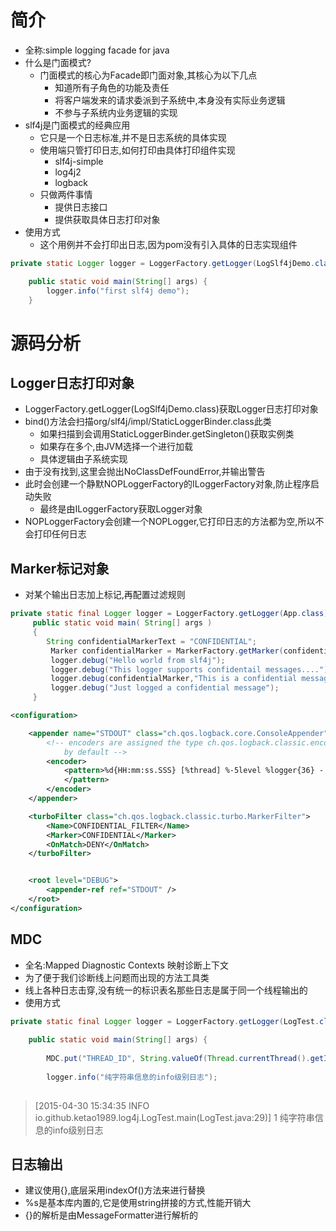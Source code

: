 # 简介
* 全称:simple logging facade for java
* 什么是门面模式?
    * 门面模式的核心为Facade即门面对象,其核心为以下几点
        * 知道所有子角色的功能及责任
        * 将客户端发来的请求委派到子系统中,本身没有实际业务逻辑
        * 不参与子系统内业务逻辑的实现
* slf4j是门面模式的经典应用
    * 它只是一个日志标准,并不是日志系统的具体实现
    * 使用端只管打印日志,如何打印由具体打印组件实现
        * slf4j-simple
        * log4j2
        * logback
    * 只做两件事情
        * 提供日志接口
        * 提供获取具体日志打印对象
* 使用方式
    * 这个用例并不会打印出日志,因为pom没有引入具体的日志实现组件
```java
private static Logger logger = LoggerFactory.getLogger(LogSlf4jDemo.class);

    public static void main(String[] args) {
        logger.info("first slf4j demo");
    }
```
# 源码分析
## Logger日志打印对象
* LoggerFactory.getLogger(LogSlf4jDemo.class)获取Logger日志打印对象
* bind()方法会扫描org/slf4j/impl/StaticLoggerBinder.class此类
    * 如果扫描到会调用StaticLoggerBinder.getSingleton()获取实例类
    * 如果存在多个,由JVM选择一个进行加载
    * 具体逻辑由子系统实现
* 由于没有找到,这里会抛出NoClassDefFoundError,并输出警告
* 此时会创建一个静默NOPLoggerFactory的ILoggerFactory对象,防止程序启动失败
    * 最终是由ILoggerFactory获取Logger对象
* NOPLoggerFactory会创建一个NOPLogger,它打印日志的方法都为空,所以不会打印任何日志
## Marker标记对象
* 对某个输出日志加上标记,再配置过滤规则
```java
private static final Logger logger = LoggerFactory.getLogger(App.class);
	 public static void main( String[] args )
	 {
	 	String confidentialMarkerText = "CONFIDENTIAL";
		 Marker confidentialMarker = MarkerFactory.getMarker(confidentialMarkerText);
		 logger.debug("Hello world from slf4j");
		 logger.debug("This logger supports confidentail messages....");
		 logger.debug(confidentialMarker,"This is a confidential message....");
		 logger.debug("Just logged a confidential message");
	 }
```
```xml
<configuration>

	<appender name="STDOUT" class="ch.qos.logback.core.ConsoleAppender">
		<!-- encoders are assigned the type ch.qos.logback.classic.encoder.PatternLayoutEncoder
			by default -->
		<encoder>
			<pattern>%d{HH:mm:ss.SSS} [%thread] %-5level %logger{36} - %msg%n
			</pattern>
		</encoder>
	</appender>

	<turboFilter class="ch.qos.logback.classic.turbo.MarkerFilter">
		<Name>CONFIDENTIAL_FILTER</Name>
		<Marker>CONFIDENTIAL</Marker>
		<OnMatch>DENY</OnMatch>
	</turboFilter>


	<root level="DEBUG">
		<appender-ref ref="STDOUT" />
	</root>
</configuration>
```
## MDC
* 全名:Mapped Diagnostic Contexts 映射诊断上下文
* 为了便于我们诊断线上问题而出现的方法工具类
* 线上各种日志击穿,没有统一的标识表名那些日志是属于同一个线程输出的
* 使用方式
```java
private static final Logger logger = LoggerFactory.getLogger(LogTest.class);
 
    public static void main(String[] args) {
 
        MDC.put("THREAD_ID", String.valueOf(Thread.currentThread().getId()));
 
        logger.info("纯字符串信息的info级别日志");
 

```
> [2015-04-30 15:34:35 INFO  io.github.ketao1989.log4j.LogTest.main(LogTest.java:29)] 1 纯字符串信息的info级别日志
## 日志输出
* 建议使用{},底层采用indexOf()方法来进行替换
* %s是基本库内置的,它是使用string拼接的方式,性能开销大
* {}的解析是由MessageFormatter进行解析的